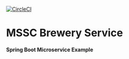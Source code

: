 [![CircleCI](https://circleci.com/gh/IvanSimeonov/mssc-brewery/tree/main.svg?style=svg)](https://circleci.com/gh/IvanSimeonov/mssc-brewery/tree/main)
# MSSC Brewery Service

#### Spring Boot Microservice Example